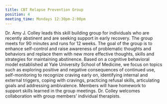 ```yaml
---
title: CBT Relapse Prevention Group
position: 4
meeting_time: Mondays 12:30pm-2:00pm
---
```


Dr. Amy J. Colley leads this skill building group for individuals who are recently abstinent and are seeking support in early recovery. The group  meets for 90 minutes and runs for 12 weeks. The goal of the group is to enhance self-control and raise awareness of problematic thoughts and behaviors and replace them with new more effective thoughts, skills and strategies for maintaining abstinence. Based on a cognitive behavioral model established at Yale University School of Medicine, we focus on topics such as exploring positive and negative consequences of continued use, self-monitoring to recognize craving early on, identifying internal and external triggers, coping with cravings, practicing refusal skills, articulating goals and addressing ambivalence.  Members will have homework to support skills learned in the group meetings. Dr. Colley welcomes collaboration with group members’ individual therapists.
